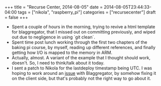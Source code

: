 +++
title = "Recurse Center, 2014-08-05"
date = 2014-08-05T23:44:33-04:00
tags = ["nikola", "raspberry_pi"]
categories = ["recursecenter"]
draft = false
+++

-   Spent a couple of hours in the morning, trying to revive a html template for
    blaggregator, that I missed out on committing previously, and wiped out due
    to negligence in using \`git clean\`.
-   Spent time post lunch working through the first two chapters of the baking pi
    course, by myself, reading up different references, and finally getting how
    I/O is mapped to the memory in ARM.
-   Actually, almost.  A variant of the example that I thought should work,
    doesn't.  So, I need to think/talk about it today.
-   I sent a patch to Nikola for the lastdeploy timestamp being UTC.  I was
    hoping to work around an [issue](https://github.com/sursh/blaggregator/issues/56) with Blaggregator, by somehow fixing it on the
    client side, but that's probably not the right way to go about it.
